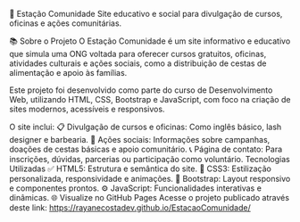 🚀 Estação Comunidade
Site educativo e social para divulgação de cursos, oficinas e ações comunitárias.

📚 Sobre o Projeto
O Estação Comunidade é um site informativo e educativo que simula uma ONG voltada para oferecer cursos gratuitos, oficinas, atividades culturais e ações sociais, como a distribuição de cestas de alimentação e apoio às famílias.

Este projeto foi desenvolvido como parte do curso de Desenvolvimento Web, utilizando HTML, CSS, Bootstrap e JavaScript, com foco na criação de sites modernos, acessíveis e responsivos.

 O site inclui:
📋 Divulgação de cursos e oficinas: Como inglês básico, lash designer e barbearia.
👐 Ações sociais: Informações sobre campanhas, doações de cestas básicas e apoio comunitário.
📞 Página de contato: Para inscrições, dúvidas, parcerias ou participação como voluntário.
 Tecnologias Utilizadas
✅ HTML5: Estrutura e semântica do site.
🎨 CSS3: Estilização personalizada, responsividade e animações.
💠 Bootstrap: Layout responsivo e componentes prontos.
⚙️ JavaScript: Funcionalidades interativas e dinâmicas.
🌐 Visualize no GitHub Pages
Acesse o projeto publicado através deste link: https://rayanecostadev.github.io/EstacaoComunidade/
